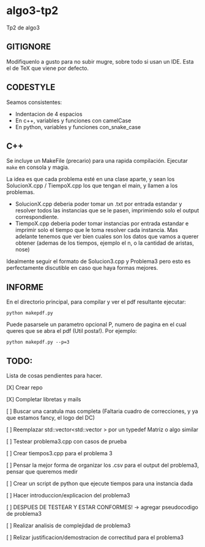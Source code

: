 # algo3-tp2
Tp2 de algo3

## GITIGNORE
Modifiquenlo a gusto para no subir mugre, sobre todo si usan un IDE.
Esta el de TeX que viene por defecto.


## CODESTYLE
Seamos consistentes:
- Indentacion de 4 espacios
- En c++, variables y funciones con camelCase
- En python, variables y funciones con_snake_case


## C++
Se incluye un MakeFile (precario) para una rapida compilación. Ejecutar ```make``` en consola y magia.

La idea es que cada problema esté en una clase aparte, y sean los SolucionX.cpp / TiempoX.cpp los que tengan el main, y llamen a los problemas.
- SolucionX.cpp deberia poder tomar un .txt por entrada estandar y resolver todos las instancias que se le pasen, imprimiendo solo el output correspondiente.
- TiempoX.cpp deberia poder tomar instancias por entrada estandar e imprimir solo el tiempo que le toma resolver cada instancia. Mas adelante tenemos que ver bien cuales son los datos que vamos a querer obtener (ademas de los tiempos, ejemplo el n, o la cantidad de aristas, nose)

Idealmente seguir el formato de Solucion3.cpp y Problema3 pero esto es perfectamente discutible en caso que haya formas mejores.


## INFORME

En el directorio principal, para compilar y ver el pdf resultante ejecutar:
```
python makepdf.py
```
Puede pasarsele un parametro opcional P, numero de pagina en el cual queres que se abra el pdf (Util posta!).
Por ejemplo:

```
python makepdf.py --p=3
```


## TODO:
Lista de cosas pendientes para hacer.

[X] Crear repo

[X] Completar libretas y mails

[ ] Buscar una caratula mas completa (Faltaria cuadro de correcciones, y ya que estamos fancy, el logo del DC)

[ ] Reemplazar std::vector<std::vector<int> > por un typedef Matriz o algo similar

[ ] Testear problema3.cpp con casos de prueba

[ ] Crear tiempos3.cpp para el problema 3

[ ] Pensar la mejor forma de organizar los .csv para el output del problema3, pensar que queremos medir

[ ] Crear un script de python que ejecute tiempos para una instancia dada

[ ] Hacer introduccion/explicacion del problema3

[ ] DESPUES DE TESTEAR Y ESTAR CONFORMES! -> agregar pseudocodigo de problema3

[ ] Realizar analisis de complejidad de problema3

[ ] Relizar justificacion/demostracion de correctitud para el problema3
